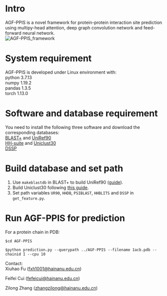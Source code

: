 # Intro  
AGF-PPIS is a novel framework for protein-protein interaction site prediction using multipy-head attention, deep graph convolution network and feed-forward neural network.   
![AGF-PPIS_framework](https://github.com/fxh1001/AGF-PPIS/blob/main/IMG/AGF-PPIS.png)  

# System requirement  
AGF-PPIS is developed under Linux environment with:  
python  3.7.13  
numpy  1.19.2  
pandas  1.3.5  
torch  1.13.0 

# Software and database requirement  
You need to install the following three software and download the corresponding databases:  
[BLAST+](https://ftp.ncbi.nlm.nih.gov/blast/executables/blast+/LATEST/) and [UniRef90](https://www.uniprot.org/downloads)  
[HH-suite](https://github.com/soedinglab/hh-suite) and [Uniclust30](https://uniclust.mmseqs.com/)  
[DSSP](https://github.com/cmbi/dssp)   

# Build database and set path  
1. Use `makeblastdb` in BLAST+ to build UniRef90 ([guide](https://www.ncbi.nlm.nih.gov/books/NBK569841/)).  
2. Build Uniclust30 following [this guide](https://github.com/soedinglab/uniclust-pipeline).  
3. Set path variables `UR90`, `HHDB`, `PSIBLAST`, `HHBLITS` and `DSSP` in `get_feature.py`.  

# Run AGF-PPIS for prediction  
For a protein chain in PDB:  
```
$cd AGF-PPIS
```

```
$python prediction.py --querypath ../AGF-PPIS --filename 1acb.pdb --chainid I --cpu 10
```


Contact:  
Xiuhao Fu (fxh1001@hainanu.edu.cn)

Feifei Cui (fefeicui@hainanu.edu.cn)

Zilong Zhang (zhangzilong@hainanu.edu.cn)

